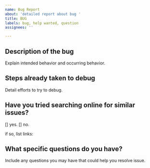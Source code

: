 ```yaml
---
name: Bug Report
about: 'detailed report about bug '
title: BUG
labels: bug, help wanted, question
assignees: ''

---
```


## Description of the bug 
 
Explain intended behavior and occurring behavior.

## Steps already taken to debug 

Detail efforts to try to debug.  

## Have you tried searching online for similar issues?  
[] yes. 
[] no. 

if so, list links:  

## What specific questions do you have?  

Include any questions you may have that could help you resolve issue.
